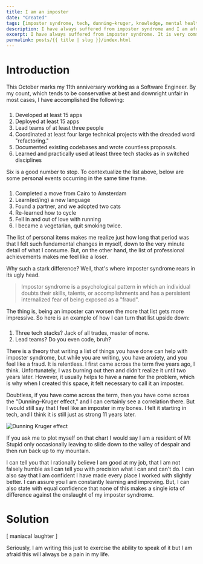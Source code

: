 ```yaml
---
title: I am an imposter
date: "Created"
tags: [imposter syndrome, tech, dunning–kruger, knowledge, mental health ] 
description: I have always suffered from imposter syndrome and I am afraid always will.
excerpt: I have always suffered from imposter syndrome. It is very common in the software industry. It can lead to burnout among other things.
permalink: posts/{{ title | slug }}/index.html
---
```

  
# Introduction

This October marks my 11th anniversary working as a Software Engineer. By my count, which tends to be conservative at best and downright unfair in most cases, I have accomplished the following:

###

1.  Developed at least 15 apps
2.  Deployed at least 15 apps
3.  Lead teams of at least three people
4.  Coordinated at least four large technical projects with the dreaded word "refactoring."
5.  Documented existing codebases and wrote countless proposals.
6.  Learned and practically used at least three tech stacks as in switched disciplines

Six is a good number to stop. To contextualize the list above, below are some personal events occurring in the same time frame.

###

1.  Completed a move from Cairo to Amsterdam
2.  Learn(ed/ing) a new language
3.  Found a partner, and we adopted two cats
4.  Re-learned how to cycle
5.  Fell in and out of love with running
6.  I became a vegetarian, quit smoking twice.

The list of personal items makes me realize just how long that period was that I felt such fundamental changes in myself, down to the very minute detail of what I consume. But, on the other hand, the list of professional achievements makes me feel like a loser. 

  

Why such a stark difference? Well, that's where imposter syndrome rears in its ugly head. 

  >Impostor syndrome is a psychological pattern in which an individual doubts their skills, talents, or accomplishments and has a persistent internalized fear of being exposed as a "fraud".

The thing is, being an imposter can worsen the more that list gets more impressive. So here is an example of how I can turn that list upside down: 

  
###
1.  Three tech stacks? Jack of all trades, master of none.
2.  Lead teams? Do you even code, bruh?

  

There is a theory that writing a list of things you have done can help with imposter syndrome, but while you are writing, you have anxiety, and you feel like a fraud. It is relentless. I first came across the term five years ago, I think. Unfortunately, I was burning out then and didn't realize it until two years later. However, it usually helps to have a name for the problem, which is why when I created this space, it felt necessary to call it an imposter.

  

Doubtless, if you have come across the term, then you have come across the "Dunning–Kruger effect," and I can certainly see a correlation there. But I would still say that I feel like an imposter in my bones. I felt it starting in tech, and I think it is still just as strong 11 years later.

![Dunning Kruger effect](../../images/dk4.png)

If you ask me to plot myself on that chart I would say I am a resident of Mt Stupid only occasionally leaving to slide down to the valley of despair and then run back up to my mountain.

I can tell you that I rationally believe I am good at my job, that I am not falsely humble as I can tell you with precision what I can and can't do. I can also say that I am confident I have made every place I worked with slightly better. I can assure you I am constantly learning and improving. But, I can also state with equal confidence that none of this makes a single iota of difference against the onslaught of my imposter syndrome. 

# Solution

[ maniacal laughter ]

Seriously, I am writing this just to exercise the ability to speak of it but I am afraid this will always be a pain in my life.




